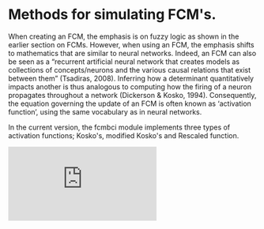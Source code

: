 # Methods for simulating FCM's.

When creating an FCM, the emphasis is on fuzzy logic as shown in the earlier section on FCMs. However, when using an FCM, the emphasis shifts to mathematics that are similar to neural networks. Indeed, an FCM can also be seen as a “recurrent artificial neural network that creates models as collections of concepts/neurons and the various causal relations that exist between them” (Tsadiras, 2008). Inferring how a determinant quantitatively impacts another is thus analogous to computing how the firing of a neuron propagates throughout a network (Dickerson & Kosko, 1994). Consequently, the equation governing the update of an FCM is often known as ‘activation function’, using the same vocabulary as in neural networks.

In the current version, the fcmbci module implements three types of activation functions; Kosko's, modified Kosko's and Rescaled function. 

![equation](https://latex.codecogs.com/gif.latex?%5Cbegin%7Balign%7D%20%5Cmathbf%7Bd%7D_i%5E%7Bs&plus;1%7D%20%26%20%3D%20f%28%5Csum_%7Bj%3D1%7D%20%5Cmathbf%7Bd%7D_j%5Es%20*%20%5Cmathbf%7BC%7D_%7Bij%7D%29%5C%5C%20%5Cend%7Balign%7D)
</div>